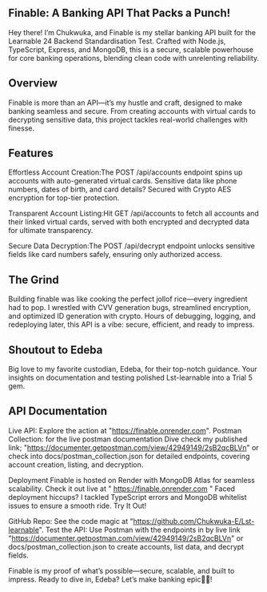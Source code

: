 ## Finable: A Banking API That Packs a Punch!
   
Hey there! I’m Chukwuka, and Finable is my stellar banking API built for the Learnable 24 Backend Standardisation Test. Crafted with Node.js, TypeScript, Express, and MongoDB, this is a secure, scalable powerhouse for core banking operations, blending clean code with unrelenting reliability.
## Overview
Finable is more than an API—it’s my hustle and craft, designed to make banking seamless and secure. From creating accounts with virtual cards to decrypting sensitive data, this project tackles real-world challenges with finesse.
## Features

Effortless Account Creation:The POST /api/accounts endpoint spins up accounts with auto-generated virtual cards. Sensitive data like phone numbers, dates of birth, and card details? Secured with Crypto AES encryption for top-tier protection.

Transparent Account Listing:Hit GET /api/accounts to fetch all accounts and their linked virtual cards, served with both encrypted and decrypted data for ultimate transparency.

Secure Data Decryption:The POST /api/decrypt endpoint unlocks sensitive fields like card numbers safely, ensuring only authorized access.

## The Grind
Building finable was like cooking the perfect jollof rice—every ingredient had to pop. I wrestled with CVV generation bugs, streamlined encryption, and optimized ID generation with crypto. Hours of debugging, logging, and redeploying later, this API is a vibe: secure, efficient, and ready to impress.
## Shoutout to Edeba
Big love to my favorite custodian, Edeba, for their top-notch guidance. Your insights on documentation and testing polished Lst-learnable into a Trial 5 gem.

## API Documentation

Live API: Explore the action at "https://finable.onrender.com".
Postman Collection: for the live postman documentation Dive check my published link; "https://documenter.getpostman.com/view/42949149/2sB2qcBLVn" or check into docs/postman_collection.json for detailed endpoints, covering account creation, listing, and decryption.

Deployment
Finable is hosted on Render with MongoDB Atlas for seamless scalability. Check it out live at " https://finable.onrender.com " Faced deployment hiccups? I tackled TypeScript errors and MongoDB whitelist issues to ensure a smooth ride.
Try It Out!

GitHub Repo: See the code magic at "https://github.com/Chukwuka-E/Lst-learnable".
Test the API: Use Postman with the endpoints in by live link "https://documenter.getpostman.com/view/42949149/2sB2qcBLVn" or  docs/postman_collection.json to create accounts, list data, and decrypt fields.

Finable is my proof of what’s possible—secure, scalable, and built to impress. Ready to dive in, Edeba? Let’s make banking epic🙂🙂!
